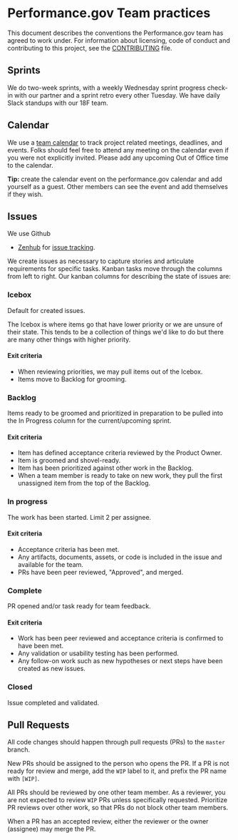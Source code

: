 # Performance.gov Team practices

This document describes the conventions the Performance.gov team has agreed to work under.
For information about licensing, code of conduct and contributing to this project,
see the [CONTRIBUTING](CONTRIBUTING.md) file.


## Sprints

We do two-week sprints, with a weekly Wednesday sprint progress check-in with
our partner and a sprint retro every other Tuesday. We have daily Slack standups
with our 18F team.


## Calendar

We use a [team
calendar](https://calendar.google.com/calendar?cid=Z3NhLmdvdl91bmZrNXBtOWRiNjVyc2gwOWd1cGUydWU0MEBncm91cC5jYWxlbmRhci5nb29nbGUuY29t)
to track project related meetings, deadlines, and events. Folks should feel free
to attend any meeting on the calendar even if you were not explicitly invited.
Please add any upcoming Out of Office time to the calendar.

**Tip:** create the calendar event on the performance.gov calendar and add
yourself as a guest. Other members can see the event and add themselves if they
wish.


## Issues

We use Github
+ [Zenhub](https://chrome.google.com/webstore/detail/zenhub-for-github/ogcgkffhplmphkaahpmffcafajaocjbd)
for [issue tracking](https://app.zenhub.com/workspace/o/18f/performance.gov/boards?repos=106470255).

We create issues as necessary to capture stories and articulate requirements for
specific tasks. Kanban tasks move through the columns from left to right. Our
kanban columns for describing the state of issues are:


### Icebox

Default for created issues.

The Icebox is where items go that have lower priority or we are unsure of their
state. This tends to be a collection of things we'd like to do but there are
many other things with higher priority.


#### Exit criteria

- When reviewing priorities, we may pull items out of the Icebox.
- Items move to Backlog for grooming.


### Backlog

Items ready to be groomed and prioritized in preparation to be pulled into the
In Progress column for the current/upcoming sprint.


#### Exit criteria

- Item has defined acceptance criteria reviewed by the Product Owner.
- Item is groomed and shovel-ready.
- Item has been prioritized against other work in the Backlog.
- When a team member is ready to take on new work, they pull the first
  unassigned item from the top of the Backlog.


### In progress

The work has been started. Limit 2 per assignee.


#### Exit criteria

- Acceptance criteria has been met.
- Any artifacts, documents, assets, or code is included in the issue and available for the team.
- PRs have been peer reviewed, "Approved", and merged.


### Complete

PR opened and/or task ready for team feedback.


#### Exit criteria

- Work has been peer reviewed and acceptance criteria is confirmed to have been
  met.
- Any validation or usability testing has been performed.
- Any follow-on work such as new hypotheses or next steps have been created as
  new issues.


### Closed

Issue completed and validated.


## Pull Requests

All code changes should happen through pull requests (PRs) to the `master`
branch.

New PRs should be assigned to the person who opens the PR.
If a PR is not ready for review and merge, add the `WIP` label to it,
and prefix the PR name with `[WIP]`.

All PRs should be reviewed by one other team member.
As a reviewer, you are not expected to review `WIP` PRs unless specifically requested.
Prioritize PR reviews over other work, so that PRs do not block other team members.

When a PR has an accepted review, either the reviewer or the owner (assignee)
may merge the PR.
